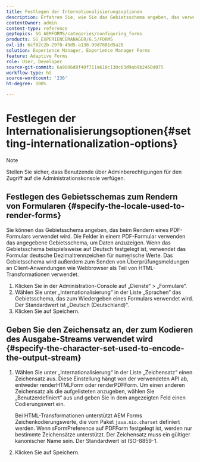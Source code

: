 ```yaml
---
title: Festlegen der Internationalisierungsoptionen
description: Erfahren Sie, wie Sie das Gebietsschema angeben, das verwendet wird, um Formulare zu rendern, und wie Sie den Zeichensatz angeben, mit dem der Ausgabe-Stream kodiert wird.
contentOwner: admin
content-type: reference
geptopics: SG_AEMFORMS/categories/configuring_forms
products: SG_EXPERIENCEMANAGER/6.5/FORMS
exl-id: 6cf82c2b-29f0-49d5-a138-99d7801d5a28
solution: Experience Manager, Experience Manager Forms
feature: Adaptive Forms
role: User, Developer
source-git-commit: 6a9806d8f40f711a610c130c63d9ab9b2460d075
workflow-type: ht
source-wordcount: '236'
ht-degree: 100%

---
```


# Festlegen der Internationalisierungsoptionen{#setting-internationalization-options}

>[!NOTE]
> 
> Stellen Sie sicher, dass Benutzende über Adminberechtigungen für den Zugriff auf die Administrationskonsole verfügen.

## Festlegen des Gebietsschemas zum Rendern von Formularen {#specify-the-locale-used-to-render-forms}

Sie können das Gebietsschema angeben, das beim Rendern eines PDF-Formulars verwendet wird. Die Felder in einem PDF-Formular verwenden das angegebene Gebietsschema, um Daten anzuzeigen. Wenn das Gebietsschema beispielsweise auf Deutsch festgelegt ist, verwendet das Formular deutsche Dezimaltrennzeichen für numerische Werte. Das Gebietsschema wird außerdem zum Senden von Überprüfungsmeldungen an Client-Anwendungen wie Webbrowser als Teil von HTML-Transformationen verwendet.

1. Klicken Sie in der Administration-Console auf „Dienste“ > „Formulare“.
1. Wählen Sie unter „Internationalisierung“ in der Liste „Sprachen“ das Gebietsschema, das zum Wiedergeben eines Formulars verwendet wird. Der Standardwert ist „Deutsch (Deutschland)“.
1. Klicken Sie auf Speichern.

## Geben Sie den Zeichensatz an, der zum Kodieren des Ausgabe-Streams verwendet wird {#specify-the-character-set-used-to-encode-the-output-stream}

1. Wählen Sie unter „Internationalisierung“ in der Liste „Zeichensatz“ einen Zeichensatz aus. Diese Einstellung hängt von der verwendeten API ab, entweder renderHTMLForm oder renderPDFForm. Um einen anderen Zeichensatz als die aufgelisteten anzugeben, wählen Sie „Benutzerdefiniert“ aus und geben Sie in dem angezeigten Feld einen Codierungswert ein.

   Bei HTML-Transformationen unterstützt AEM Forms Zeichenkodierungswerte, die vom Paket `java.nio.charset` definiert werden. Wenn sFormPreference auf PDFForm festgelegt ist, werden nur bestimmte Zeichensätze unterstützt. Der Zeichensatz muss ein gültiger kanonischer Name sein. Der Standardwert ist ISO-8859-1.

1. Klicken Sie auf Speichern.
